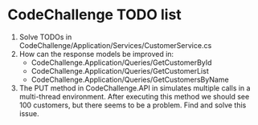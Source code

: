 # CodeChallenge TODO list
1. Solve TODOs in CodeChallenge/Application/Services/CustomerService.cs
2. How can the response models be improved in:
    * CodeChallenge.Application/Queries/GetCustomerById
    * CodeChallenge.Application/Queries/GetCustomerList
    * CodeChallenge.Application/Queries/GetCustomersByName
3. The PUT method in CodeChallenge.API in simulates multiple calls in a multi-thread environment.
	After executing this method we should see 100 customers, but there seems to be a problem. 
	Find and solve this issue.
